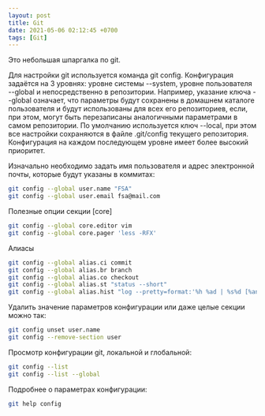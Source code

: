 ```yaml
---
layout: post
title: Git
date: 2021-05-06 02:12:45 +0700
tags: [Git]
---
```

Это небольшая шпаргалка по git.

Для настройки git используется команда git config. Конфигурация задаётся на 3 уровнях: уровне системы --system, уровне пользователя --global и непосредственно в репозитории. Например, указание ключа --global означает, что параметры будут сохранены в домашнем каталоге пользователя и будут использованы для всех его репозиториев, если, при этом, могут быть перезаписаны аналогичными параметрами в самом репозитории. По умолчанию используется ключ --local, при этом все настройки сохраняются в файле .git/config текущего репозитория. Конфигурация на каждом последующем уровне имеет более высокий приоритет.
 
Изначально необходимо задать имя пользователя и адрес электронной почты, которые будут указаны в коммитах:
```bash
git config --global user.name "FSA"
git config --global user.email fsa@mail.com
```
Полезные опции секции [core]
```bash
git config --global core.editor vim
git config --global core.pager 'less -RFX'
```
Алиасы
```bash
git config --global alias.ci commit
git config --global alias.br branch
git config --global alias.co checkout
git config --global alias.st "status --short"
git config --global alias.hist "log --pretty=format:'%h %ad | %s%d [%an]' --graph --date=short"
```
Удалить значение параметров конфигурации или даже целые секции можно так:
```bash
git config unset user.name
git config --remove-section user
```
Просмотр конфигурации git, локальной и глобальной:
```bash
git config --list
git config --list --global
```
Подробнее о параметрах конфигурации:
```bash
git help config
```

